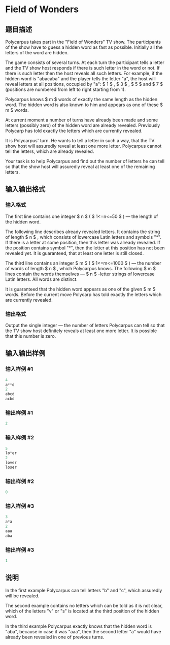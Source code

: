 # Field of Wonders

## 题目描述

Polycarpus takes part in the "Field of Wonders" TV show. The participants of the show have to guess a hidden word as fast as possible. Initially all the letters of the word are hidden.

The game consists of several turns. At each turn the participant tells a letter and the TV show host responds if there is such letter in the word or not. If there is such letter then the host reveals all such letters. For example, if the hidden word is "abacaba" and the player tells the letter "a", the host will reveal letters at all positions, occupied by "a": $ 1 $ , $ 3 $ , $ 5 $ and $ 7 $ (positions are numbered from left to right starting from 1).

Polycarpus knows $ m $ words of exactly the same length as the hidden word. The hidden word is also known to him and appears as one of these $ m $ words.

At current moment a number of turns have already been made and some letters (possibly zero) of the hidden word are already revealed. Previously Polycarp has told exactly the letters which are currently revealed.

It is Polycarpus' turn. He wants to tell a letter in such a way, that the TV show host will assuredly reveal at least one more letter. Polycarpus cannot tell the letters, which are already revealed.

Your task is to help Polycarpus and find out the number of letters he can tell so that the show host will assuredly reveal at least one of the remaining letters.

## 输入输出格式

### 输入格式

The first line contains one integer $ n $ ( $ 1<=n<=50 $ ) — the length of the hidden word.

The following line describes already revealed letters. It contains the string of length $ n $ , which consists of lowercase Latin letters and symbols "\*". If there is a letter at some position, then this letter was already revealed. If the position contains symbol "\*", then the letter at this position has not been revealed yet. It is guaranteed, that at least one letter is still closed.

The third line contains an integer $ m $ ( $ 1<=m<=1000 $ ) — the number of words of length $ n $ , which Polycarpus knows. The following $ m $ lines contain the words themselves — $ n $ -letter strings of lowercase Latin letters. All words are distinct.

It is guaranteed that the hidden word appears as one of the given $ m $ words. Before the current move Polycarp has told exactly the letters which are currently revealed.

### 输出格式

Output the single integer — the number of letters Polycarpus can tell so that the TV show host definitely reveals at least one more letter. It is possible that this number is zero.

## 输入输出样例

### 输入样例 #1

```cpp
4
a**d
2
abcd
acbd

```
### 输出样例 #1

```cpp
2

```
### 输入样例 #2

```cpp
5
lo*er
2
lover
loser

```
### 输出样例 #2

```cpp
0

```
### 输入样例 #3

```cpp
3
a*a
2
aaa
aba

```
### 输出样例 #3

```cpp
1

```
## 说明

In the first example Polycarpus can tell letters "b" and "c", which assuredly will be revealed.

The second example contains no letters which can be told as it is not clear, which of the letters "v" or "s" is located at the third position of the hidden word.

In the third example Polycarpus exactly knows that the hidden word is "aba", because in case it was "aaa", then the second letter "a" would have already been revealed in one of previous turns.

